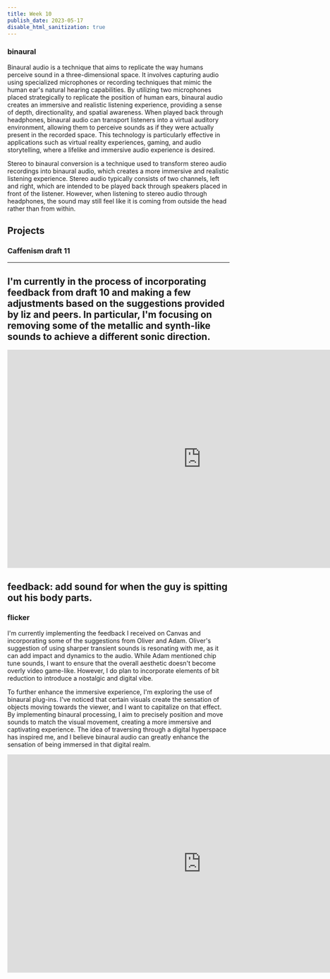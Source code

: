```yaml
---
title: Week 10
publish_date: 2023-05-17
disable_html_sanitization: true
---
```

### binaural

Binaural audio is a technique that aims to replicate the way humans perceive sound in a three-dimensional space. It involves capturing audio using specialized microphones or recording techniques that mimic the human ear's natural hearing capabilities. By utilizing two microphones placed strategically to replicate the position of human ears, binaural audio creates an immersive and realistic listening experience, providing a sense of depth, directionality, and spatial awareness. When played back through headphones, binaural audio can transport listeners into a virtual auditory environment, allowing them to perceive sounds as if they were actually present in the recorded space. This technology is particularly effective in applications such as virtual reality experiences, gaming, and audio storytelling, where a lifelike and immersive audio experience is desired.

Stereo to binaural conversion is a technique used to transform stereo audio recordings into binaural audio, which creates a more immersive and realistic listening experience. Stereo audio typically consists of two channels, left and right, which are intended to be played back through speakers placed in front of the listener. However, when listening to stereo audio through headphones, the sound may still feel like it is coming from outside the head rather than from within.




## Projects

### Caffenism draft 11 
---

I'm currently in the process of incorporating feedback from draft 10 and making a few adjustments based on the suggestions provided by liz and peers. In particular, I'm focusing on removing some of the metallic and synth-like sounds to achieve a different sonic direction.
---
<iframe width="878" height="494" src="https://www.youtube.com/embed/uTOuX98WxbA" title="LIZ ANIMATION SOUNDDRAFT 11" frameborder="0" allow="accelerometer; autoplay; clipboard-write; encrypted-media; gyroscope; picture-in-picture; web-share" allowfullscreen></iframe>

feedback: add sound for when the guy is spitting out his body parts.
---

### flicker

I'm currently implementing the feedback I received on Canvas and incorporating some of the suggestions from Oliver and Adam. Oliver's suggestion of using sharper transient sounds is resonating with me, as it can add impact and dynamics to the audio. While Adam mentioned chip tune sounds, I want to ensure that the overall aesthetic doesn't become overly video game-like. However, I do plan to incorporate elements of bit reduction to introduce a nostalgic and digital vibe.

To further enhance the immersive experience, I'm exploring the use of binaural plug-ins. I've noticed that certain visuals create the sensation of objects moving towards the viewer, and I want to capitalize on that effect. By implementing binaural processing, I aim to precisely position and move sounds to match the visual movement, creating a more immersive and captivating experience. The idea of traversing through a digital hyperspace has inspired me, and I believe binaural audio can greatly enhance the sensation of being immersed in that digital realm.


<iframe width="878" height="494" src="https://www.youtube.com/embed/De_LDvmolD4" title="flicker" frameborder="0" allow="accelerometer; autoplay; clipboard-write; encrypted-media; gyroscope; picture-in-picture; web-share" allowfullscreen></iframe>